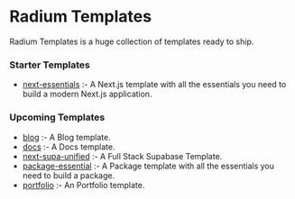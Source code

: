 # Radium Templates

Radium Templates is a huge collection of templates ready to ship.

### Starter Templates

- [next-essentials](https://github.com/silver-radium/templates/tree/main/starter/next-essential) :- A Next.js template with all the essentials you need to build a modern Next.js application.

### Upcoming Templates

- [blog](https://github.com/silver-radium/templates/tree/main/upcoming/blog) :- A Blog template.
- [docs](https://github.com/silver-radium/templates/tree/main/upcoming/docs) :- A Docs template.
- [next-supa-unified](https://github.com/silver-radium/templates/tree/main/upcoming/next-supa-unified) :- A Full Stack Supabase Template.
- [package-essential](https://github.com/silver-radium/templates/tree/main/upcoming/package-essential) :- A Package template with all the essentials you need to build a package.
- [portfolio](https://github.com/silver-radium/templates/tree/main/upcoming/portfolio) :- An Portfolio template.